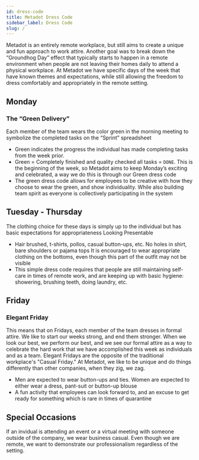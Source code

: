 ```yaml
---
id: dress-code
title: Metadot Dress Code
sidebar_label: Dress Code
slug: /
---
```


Metadot is an entirely remote workplace, but still aims to create a unique and fun approach to work attire.
Another goal was to break down the “Groundhog Day” effect that typically starts to happen in a remote
environment when people are not leaving their homes daily to attend a physical workplace. At Metadot we
have specific days of the week that have known themes and expectations, while still allowing the
freedom to dress comfortably and appropriately in the remote setting.

## Monday

### The “Green Delivery”

Each member of the team wears the color green in the morning meeting to symbolize the completed tasks on the
“Sprint” spreadsheet

- Green indicates the progress the individual has made completing tasks from the week prior.
- Green = Completely finished and quality checked all tasks = `DONE`. This is the beginning of the week, so Metadot
aims to keep Monday’s exciting and celebrated, a way we do this is through our Green dress code
- The green dress code allows for employees to be creative with how they choose to wear the green, and show individuality. While
also building team spirit as everyone is collectively participating in the system

## Tuesday - Thursday

The clothing choice for these days is simply up to the individual but has basic expectations for appropriateness
Looking Presentable

- Hair brushed, t-shirts, pollos, casual button-ups, etc.
No holes in shirt, bare shoulders or pajama tops
It is encouraged to wear appropriate clothing on the bottoms, even though this part of the outfit may not be visible
- This simple dress code requires that people are still maintaining self-care in times of remote work, and are keeping up with basic hygiene: showering, brushing teeth, doing laundry, etc.

## Friday

### Elegant Friday

This means that on Fridays, each member of the team dresses in formal attire. We like to start our weeks strong, and end them stronger. When we look our best, we perform our best, and we see our formal attire as a way to celebrate the hard work that we have accomplished this week as individuals and as a team. Elegant Fridays are the opposite of the traditional workplace's "Casual Friday." At Metadot, we like to be unique and do things differently than other companies, when they zig, we zag.

- Men are expected to wear button-ups and ties. Women are expected
to either wear a dress, pant-suit or button-up blouse
- A fun activity that employees can look forward to, and an excuse
to get ready for something which is rare in times of quarantine

## Special Occasions

If an invidual is attending an event or a virtual meeting with someone outside of the company, we wear business casual. Even though we are remote, we want to demonstrate our professionalism regardless of the setting.

